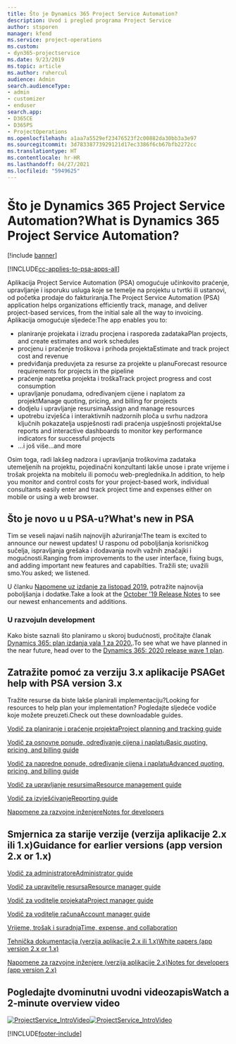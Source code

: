 ```yaml
---
title: Što je Dynamics 365 Project Service Automation?
description: Uvod i pregled programa Project Service
author: stsporen
manager: kfend
ms.service: project-operations
ms.custom:
- dyn365-projectservice
ms.date: 9/23/2019
ms.topic: article
ms.author: ruhercul
audience: Admin
search.audienceType:
- admin
- customizer
- enduser
search.app:
- D365CE
- D365PS
- ProjectOperations
ms.openlocfilehash: a1aa7a5529ef23476523f2c00882da30bb3a3e97
ms.sourcegitcommit: 3d78338773929121d17ec3386f6cb67bfb2272cc
ms.translationtype: HT
ms.contentlocale: hr-HR
ms.lasthandoff: 04/27/2021
ms.locfileid: "5949625"
---
```

# <a name="what-is-dynamics-365-project-service-automation"></a><span data-ttu-id="cc853-103">Što je Dynamics 365 Project Service Automation?</span><span class="sxs-lookup"><span data-stu-id="cc853-103">What is Dynamics 365 Project Service Automation?</span></span>

[!include [banner](../includes/psa-now-project-operations.md)]

[!INCLUDE[cc-applies-to-psa-apps-all](../includes/cc-applies-to-psa-apps-all.md)]

<span data-ttu-id="cc853-104">Aplikacija Project Service Automation (PSA) omogućuje učinkovito praćenje, upravljanje i isporuku usluga koje se temelje na projektu u tvrtki ili ustanovi, od početka prodaje do fakturiranja.</span><span class="sxs-lookup"><span data-stu-id="cc853-104">The Project Service Automation (PSA) application helps organizations efficiently track, manage, and deliver project-based services, from the initial sale all the way to invoicing.</span></span> <span data-ttu-id="cc853-105">Aplikacija omogućuje sljedeće:</span><span class="sxs-lookup"><span data-stu-id="cc853-105">The app enables you to:</span></span>

- <span data-ttu-id="cc853-106">planiranje projekata i izradu procjena i rasporeda zadataka</span><span class="sxs-lookup"><span data-stu-id="cc853-106">Plan projects, and create estimates and work schedules</span></span>
- <span data-ttu-id="cc853-107">procjenu i praćenje troškova i prihoda projekta</span><span class="sxs-lookup"><span data-stu-id="cc853-107">Estimate and track project cost and revenue</span></span>
- <span data-ttu-id="cc853-108">predviđanja preduvjeta za resurse za projekte u planu</span><span class="sxs-lookup"><span data-stu-id="cc853-108">Forecast resource requirements for projects in the pipeline</span></span>
- <span data-ttu-id="cc853-109">praćenje napretka projekta i troška</span><span class="sxs-lookup"><span data-stu-id="cc853-109">Track project progress and cost consumption</span></span>
- <span data-ttu-id="cc853-110">upravljanje ponudama, određivanjem cijene i naplatom za projekt</span><span class="sxs-lookup"><span data-stu-id="cc853-110">Manage quoting, pricing, and billing for projects</span></span>
- <span data-ttu-id="cc853-111">dodjelu i upravljanje resursima</span><span class="sxs-lookup"><span data-stu-id="cc853-111">Assign and manage resources</span></span>
- <span data-ttu-id="cc853-112">upotrebu izvješća i interaktivnih nadzornih ploča u svrhu nadzora ključnih pokazatelja uspješnosti radi praćenja uspješnosti projekta</span><span class="sxs-lookup"><span data-stu-id="cc853-112">Use reports and interactive dashboards to monitor key performance indicators for successful projects</span></span>
- <span data-ttu-id="cc853-113">...i još više</span><span class="sxs-lookup"><span data-stu-id="cc853-113">...and more</span></span>

<span data-ttu-id="cc853-114">Osim toga, radi lakšeg nadzora i upravljanja troškovima zadataka utemeljenih na projektu, pojedinačni konzultanti lakše unose i prate vrijeme i trošak projekta na mobitelu ili pomoću web-preglednika.</span><span class="sxs-lookup"><span data-stu-id="cc853-114">In addition, to help you monitor and control costs for your project-based work, individual consultants easily enter and track project time and expenses either on mobile or using a web browser.</span></span>

## <a name="whats-new-in-psa"></a><span data-ttu-id="cc853-115">Što je novo u u PSA-u?</span><span class="sxs-lookup"><span data-stu-id="cc853-115">What's new in PSA</span></span>
<span data-ttu-id="cc853-116">Tim se veseli najavi naših najnovijih ažuriranja!</span><span class="sxs-lookup"><span data-stu-id="cc853-116">The team is excited to announce our newest updates!</span></span> <span data-ttu-id="cc853-117">U rasponu od poboljšanja korisničkog sučelja, ispravljanja grešaka i dodavanja novih važnih značajki i mogućnosti.</span><span class="sxs-lookup"><span data-stu-id="cc853-117">Ranging from improvements to the user interface, fixing bugs, and adding important new features and capabilties.</span></span> <span data-ttu-id="cc853-118">Tražili ste; uvažili smo.</span><span class="sxs-lookup"><span data-stu-id="cc853-118">You asked; we listened.</span></span>

<span data-ttu-id="cc853-119">U članku [Napomene uz izdanje za listopad 2019.](/dynamics365-release-plan/2019wave2/index) potražite najnovija poboljšanja i dodatke.</span><span class="sxs-lookup"><span data-stu-id="cc853-119">Take a look at the [October '19 Release Notes](/dynamics365-release-plan/2019wave2/index) to see our newest enhancements and additions.</span></span>

### <a name="in-development"></a><span data-ttu-id="cc853-120">U razvoju</span><span class="sxs-lookup"><span data-stu-id="cc853-120">In development</span></span>
<span data-ttu-id="cc853-121">Kako biste saznali što planiramo u skoroj budućnosti, pročitajte članak [Dynamics 365: plan izdanja vala 1 za 2020.](/dynamics365-release-plan/2020wave1/index).</span><span class="sxs-lookup"><span data-stu-id="cc853-121">To see what we have planned in the near future, head over to the [Dynamics 365: 2020 release wave 1 plan](/dynamics365-release-plan/2020wave1/index).</span></span>

## <a name="get-help-with-psa-version-3x"></a><span data-ttu-id="cc853-122">Zatražite pomoć za verziju 3.x aplikacije PSA</span><span class="sxs-lookup"><span data-stu-id="cc853-122">Get help with PSA version 3.x</span></span>
<span data-ttu-id="cc853-123">Tražite resurse da biste lakše planirali implementaciju?</span><span class="sxs-lookup"><span data-stu-id="cc853-123">Looking for resources to help plan your implementation?</span></span> <span data-ttu-id="cc853-124">Pogledajte sljedeće vodiče koje možete preuzeti.</span><span class="sxs-lookup"><span data-stu-id="cc853-124">Check out these downloadable guides.</span></span>

 [<span data-ttu-id="cc853-125">Vodič za planiranje i praćenje projekta</span><span class="sxs-lookup"><span data-stu-id="cc853-125">Project planning and tracking guide</span></span>](../psa/implementation-guides/project-planning-tracking.md)

 [<span data-ttu-id="cc853-126">Vodič za osnovne ponude, određivanje cijena i naplatu</span><span class="sxs-lookup"><span data-stu-id="cc853-126">Basic quoting, pricing, and billing guide</span></span>](../psa/implementation-guides/begin-quoting-pricing-billing.md)

 [<span data-ttu-id="cc853-127">Vodič za napredne ponude, određivanje cijena i naplatu</span><span class="sxs-lookup"><span data-stu-id="cc853-127">Advanced quoting, pricing, and billing guide</span></span>](../psa/implementation-guides/adv-quoting-pricing-billing.md)

 [<span data-ttu-id="cc853-128">Vodič za upravljanje resursima</span><span class="sxs-lookup"><span data-stu-id="cc853-128">Resource management guide</span></span>](../psa/implementation-guides/resource-management-guide.md)

 [<span data-ttu-id="cc853-129">Vodič za izvješćivanje</span><span class="sxs-lookup"><span data-stu-id="cc853-129">Reporting guide</span></span>](../psa/implementation-guides/reporting-guide.md)

 [<span data-ttu-id="cc853-130">Napomene za razvojne inženjere</span><span class="sxs-lookup"><span data-stu-id="cc853-130">Notes for developers</span></span>](../psa/developer-guides/overview-dev-notes-v3.x.md)

## <a name="guidance-for-earlier-versions-app-version-2x-or-1x"></a><span data-ttu-id="cc853-131">Smjernica za starije verzije (verzija aplikacije 2.x ili 1.x)</span><span class="sxs-lookup"><span data-stu-id="cc853-131">Guidance for earlier versions (app version 2.x or 1.x)</span></span>
 [<span data-ttu-id="cc853-132">Vodič za administratore</span><span class="sxs-lookup"><span data-stu-id="cc853-132">Administrator guide</span></span>](../psa/admin-guide.md)

 [<span data-ttu-id="cc853-133">Vodič za upravitelje resursa</span><span class="sxs-lookup"><span data-stu-id="cc853-133">Resource manager guide</span></span>](../psa/resource-manager-guide.md)

 [<span data-ttu-id="cc853-134">Vodič za voditelje projekata</span><span class="sxs-lookup"><span data-stu-id="cc853-134">Project manager guide</span></span>](../psa/project-manager-guide.md)

 [<span data-ttu-id="cc853-135">Vodič za voditelje računa</span><span class="sxs-lookup"><span data-stu-id="cc853-135">Account manager guide</span></span>](../psa/account-manager-guide.md)

 [<span data-ttu-id="cc853-136">Vrijeme, trošak i suradnja</span><span class="sxs-lookup"><span data-stu-id="cc853-136">Time, expense, and collaboration</span></span>](../psa/time-expense-collaboration-guide.md)

 [<span data-ttu-id="cc853-137">Tehnička dokumentacija (verzija aplikacije 2.x ili 1.x)</span><span class="sxs-lookup"><span data-stu-id="cc853-137">White papers (app version 2.x or 1.x)</span></span>](../psa/white-papers.md)

 [<span data-ttu-id="cc853-138">Napomene za razvojne inženjere (verzija aplikacije 2.x)</span><span class="sxs-lookup"><span data-stu-id="cc853-138">Notes for developers (app version 2.x)</span></span>](../psa/developer-guides/add-custom-qoi-forms-v2.x.md)

 ## <a name="watch-a-2-minute-overview-video"></a><span data-ttu-id="cc853-139">Pogledajte dvominutni uvodni videozapis</span><span class="sxs-lookup"><span data-stu-id="cc853-139">Watch a 2-minute overview video</span></span>
 <a name="heroArea"></a> <span data-ttu-id="cc853-140">[![ProjectService_IntroVideo](../psa/media/project-service-intro-video.png "ProjectService_IntroVideo")](https://go.microsoft.com/fwlink/p/?LinkId=799457)</span><span class="sxs-lookup"><span data-stu-id="cc853-140">[![ProjectService_IntroVideo](../psa/media/project-service-intro-video.png "ProjectService_IntroVideo")](https://go.microsoft.com/fwlink/p/?LinkId=799457)</span></span>




[!INCLUDE[footer-include](../includes/footer-banner.md)]